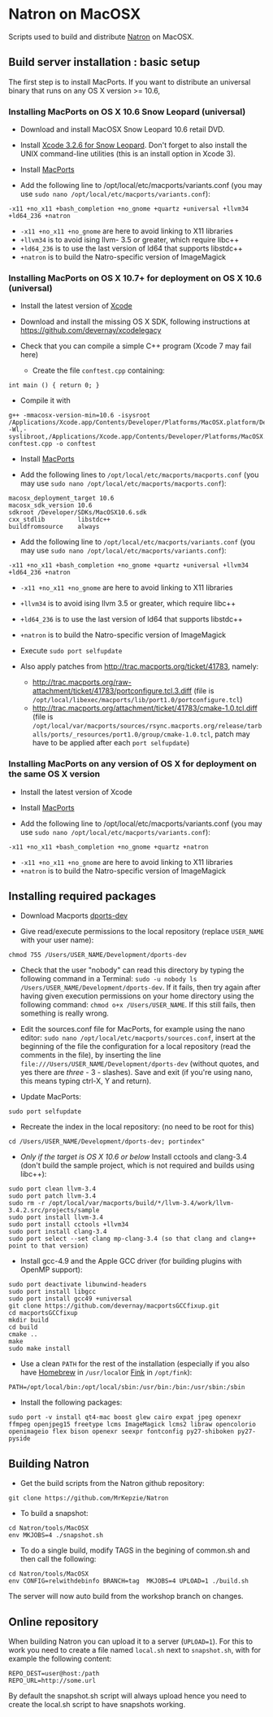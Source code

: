 # Natron on MacOSX

Scripts used to build and distribute [Natron](http://www.natron.fr) on MacOSX.


## Build server installation : basic setup

The first step is to install MacPorts. If you want to distribute an universal binary that runs on any OS X version >= 10.6, 

### Installing MacPorts on OS X 10.6 Snow Leopard (universal)

* Download and install MacOSX Snow Leopard 10.6 retail DVD.

* Install [Xcode 3.2.6 for Snow Leopard](https://guide.macports.org/#installing.xcode.snowleopard). Don't forget to also install the UNIX command-line utilities (this is an install option in Xcode 3).

* Install [MacPorts](https://www.macports.org/install.php) 

* Add the following line to /opt/local/etc/macports/variants.conf  (you may use `sudo nano /opt/local/etc/macports/variants.conf`):
```
-x11 +no_x11 +bash_completion +no_gnome +quartz +universal +llvm34 +ld64_236 +natron
```
  * `-x11 +no_x11 +no_gnome` are here to avoid linking to X11 libraries
  * `+llvm34` is to avoid ising llvm- 3.5 or greater, which require libc++
  * `+ld64_236` is to use the last version of ld64 that supports libstdc++
  * `+natron` is to build the Natro-specific version of ImageMagick 

### Installing MacPorts on OS X 10.7+ for deployment on OS X 10.6 (universal)

* Install the latest version of [Xcode](https://guide.macports.org/#installing.xcode)

* Download and install the missing OS X SDK, following instructions at https://github.com/devernay/xcodelegacy

* Check that you can compile a simple C++ program (Xcode 7 may fail here)
  * Create the file `conftest.cpp` containing:
```
int main () { return 0; }
```
  * Compile it with
```
g++ -mmacosx-version-min=10.6 -isysroot /Applications/Xcode.app/Contents/Developer/Platforms/MacOSX.platform/Developer/SDKs/MacOSX10.6.sdk -Wl,-syslibroot,/Applications/Xcode.app/Contents/Developer/Platforms/MacOSX.platform/Developer/SDKs/MacOSX10.6.sdk conftest.cpp -o conftest
```

* Install [MacPorts](https://www.macports.org/install.php) 

* Add the following lines to `/opt/local/etc/macports/macports.conf` (you may use `sudo nano /opt/local/etc/macports/macports.conf`):
```
macosx_deployment_target 10.6
macosx_sdk_version 10.6
sdkroot /Developer/SDKs/MacOSX10.6.sdk
cxx_stdlib         libstdc++
buildfromsource    always
```

* Add the following line to `/opt/local/etc/macports/variants.conf` (you may use `sudo nano /opt/local/etc/macports/variants.conf`):
```
-x11 +no_x11 +bash_completion +no_gnome +quartz +universal +llvm34 +ld64_236 +natron
```
  * `-x11 +no_x11 +no_gnome` are here to avoid linking to X11 libraries
  * `+llvm34` is to avoid ising llvm 3.5 or greater, which require libc++
  * `+ld64_236` is to use the last version of ld64 that supports libstdc++
  * `+natron` is to build the Natro-specific version of ImageMagick 

* Execute `sudo port selfupdate`

* Also apply patches from http://trac.macports.org/ticket/41783, namely:
  * http://trac.macports.org/raw-attachment/ticket/41783/portconfigure.tcl.3.diff (file is `/opt/local/libexec/macports/lib/port1.0/portconfigure.tcl`)
  * http://trac.macports.org/attachment/ticket/41783/cmake-1.0.tcl.diff (file is `/opt/local/var/macports/sources/rsync.macports.org/release/tarballs/ports/_resources/port1.0/group/cmake-1.0.tcl`, patch may have to be applied after each `port selfupdate`)
  
### Installing MacPorts on any version of OS X for deployment on the same OS X version

* Install the latest version of Xcode

* Install [MacPorts](https://www.macports.org/install.php) 

* Add the following line to /opt/local/etc/macports/variants.conf  (you may use `sudo nano /opt/local/etc/macports/variants.conf`):
```
-x11 +no_x11 +bash_completion +no_gnome +quartz +natron
```
  * `-x11 +no_x11 +no_gnome` are here to avoid linking to X11 libraries
  * `+natron` is to build the Natro-specific version of ImageMagick
  
##  Installing required packages

* Download Macports [dports-dev](http://downloads.natron.fr/Third_Party_Sources/dports-dev.zip)

* Give read/execute permissions to the local repository (replace `USER_NAME` with your user name):
```
chmod 755 /Users/USER_NAME/Development/dports-dev
```

* Check that the user "nobody" can read this directory by typing the following command in a Terminal: `sudo -u nobody ls /Users/USER_NAME/Development/dports-dev`. If it fails, then try again after having given execution permissions on your home directory using the following command: `chmod o+x /Users/USER_NAME`. If this still fails, then something is really wrong.

* Edit the sources.conf file for MacPorts, for example using the nano editor: `sudo nano /opt/local/etc/macports/sources.conf`, insert at the beginning of the file the configuration for a local repository (read the comments in the file), by inserting the line `file:///Users/USER_NAME/Development/dports-dev` (without quotes, and yes there are *three* - 3 - slashes). Save and exit (if you're using nano, this means typing ctrl-X, Y and return).

* Update MacPorts:
```
sudo port selfupdate
```

* Recreate the index in the local repository: (no need to be root for this)
```
cd /Users/USER_NAME/Development/dports-dev; portindex"
```

* *Only if the target is OS X 10.6 or below* Install cctools and clang-3.4 (don't build the sample project, which is not required and builds using libc++):
```
sudo port clean llvm-3.4
sudo port patch llvm-3.4
sudo rm -r /opt/local/var/macports/build/*/llvm-3.4/work/llvm-3.4.2.src/projects/sample
sudo port install llvm-3.4
sudo port install cctools +llvm34
sudo port install clang-3.4
sudo port select --set clang mp-clang-3.4 (so that clang and clang++ point to that version)
```

* Install gcc-4.9 and the Apple GCC driver (for building plugins with OpenMP support):
```
sudo port deactivate libunwind-headers 
sudo port install libgcc
sudo port install gcc49 +universal
git clone https://github.com/devernay/macportsGCCfixup.git
cd macportsGCCfixup
mkdir build
cd build
cmake ..
make
sudo make install
```

* Use a clean `PATH` for the rest of the installation (especially if you also have [Homebrew](http://brew.sh/) in `/usr/local`or [Fink](http://www.finkproject.org/) in `/opt/fink`):
```
PATH=/opt/local/bin:/opt/local/sbin:/usr/bin:/bin:/usr/sbin:/sbin
```

* Install the following packages:
```
sudo port -v install qt4-mac boost glew cairo expat jpeg openexr ffmpeg openjpeg15 freetype lcms ImageMagick lcms2 libraw opencolorio openimageio flex bison openexr seexpr fontconfig py27-shiboken py27-pyside
```

##  Building Natron

* Get the build scripts from the Natron github repository:
```
git clone https://github.com/MrKepzie/Natron
```

* To build a snapshot:
```
cd Natron/tools/MacOSX
env MKJOBS=4 ./snapshot.sh
```

* To do a single build, modify TAGS in the begining of common.sh and then call the following:
```
cd Natron/tools/MacOSX
env CONFIG=relwithdebinfo BRANCH=tag  MKJOBS=4 UPLOAD=1 ./build.sh
```

The server will now auto build from the workshop branch on changes.

## Online repository

When building Natron you can upload it to a server (`UPLOAD=1`). For this to work you need to create a file named `local.sh` next to `snapshot.sh`, with for example the following content:
```
REPO_DEST=user@host:/path
REPO_URL=http://some.url
```

By default the snapshot.sh script will always upload hence you need to create the local.sh script to have snapshots working.
